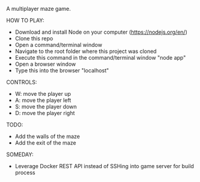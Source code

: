 A multiplayer maze game.

HOW TO PLAY:
- Download and install Node on your computer (https://nodejs.org/en/)
- Clone this repo
- Open a command/terminal window
- Navigate to the root folder where this project was cloned
- Execute this command in the command/terminal window "node app"
- Open a browser window
- Type this into the browser "localhost"

CONTROLS:
- W: move the player up
- A: move the player left
- S: move the player down
- D: move the player right

TODO:
- Add the walls of the maze
- Add the exit of the maze

SOMEDAY:
- Leverage Docker REST API instead of SSHing into game server for build process
